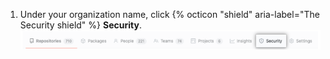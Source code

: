 1. Under your organization name, click {% octicon "shield" aria-label="The Security shield" %} **Security**.
![Organization security button](/assets/images/help/organizations/organization-security-tab.png)